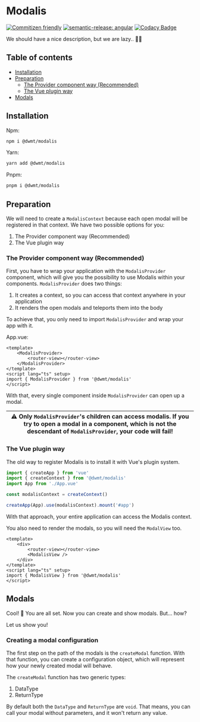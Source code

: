 # Modalis

[![Commitizen friendly](https://img.shields.io/badge/commitizen-friendly-brightgreen.svg)](http://commitizen.github.io/cz-cli/)
[![semantic-release: angular](https://img.shields.io/badge/semantic--release-angular-e10079?logo=semantic-release)](https://github.com/semantic-release/semantic-release)
[![Codacy Badge](https://app.codacy.com/project/badge/Grade/71d84733b1b948c380e87d02f49f684f)](https://www.codacy.com/gh/dwmt/modalis/dashboard?utm_source=github.com&utm_medium=referral&utm_content=dwmt/modalis&utm_campaign=Badge_Grade)

We should have a nice description, but we are lazy.. 🤷‍♂️

## Table of contents

-   [Installation](#installation)
-   [Preparation](#preparation)
    -   [The Provider component way (Recommended)](#the-provider-component-way--recommended-)
    -   [The Vue plugin way](#the-vue-plugin-way)
-   [Modals](#modals)

## Installation

Npm:

```sh
npm i @dwmt/modalis
```

Yarn:

```sh
yarn add @dwmt/modalis
```

Pnpm:

```sh
pnpm i @dwmt/modalis
```

## Preparation

We will need to create a `ModalisContext` because each open modal will be registered in that context. We have two possible options for you:

1. The Provider component way (Recommended)
2. The Vue plugin way

### The Provider component way (Recommended)

First, you have to wrap your application with the `ModalisProvider` component, which will give you the possibility to use Modalis within your components. `ModalisProvider` does two things:

1. It creates a context, so you can access that context anywhere in your application
2. It renders the open modals and teleports them into the body

To achieve that, you only need to import `ModalisProvider` and wrap your app with it.

App.vue:

```vue
<template>
	<ModalisProvider>
		<router-view></router-view>
	</ModalisProvider>
</template>
<script lang="ts" setup>
import { ModalisProvider } from '@dwmt/modalis'
</script>
```

With that, every single component inside `ModalisProvider` can open up a modal.

| ⚠️ Only `ModalisProvider`'s children can access modalis. If you try to open a modal in a component, which is not the descendant of `ModalisProvider`, your code will fail! |
| -------------------------------------------------------------------------------------------------------------------------------------------------------------------------- |

### The Vue plugin way

The old way to register Modalis is to install it with Vue's plugin system.

```typescript
import { createApp } from 'vue'
import { createContext } from '@dwmt/modalis'
import App from './App.vue'

const modalisContext = createContext()

createApp(App).use(modalisContext).mount('#app')
```

With that approach, your entire application can access the Modalis context.

You also need to render the modals, so you will need the `ModalView` too.

```vue
<template>
	<div>
		<router-view></router-view>
		<ModalisView />
	</div>
</template>
<script lang="ts" setup>
import { ModalisView } from '@dwmt/modalis'
</script>
```

## Modals

Cool! 🎉 You are all set. Now you can create and show modals. But... how?

Let us show you!

### Creating a modal configuration

The first step on the path of the modals is the `createModal` function. With that function, you can create a configuration object, which will represent how your newly created modal will behave.

The `createModal` function has two generic types:

1. DataType
2. ReturnType

By default both the `DataType` and `ReturnType` are `void`. That means, you can call your modal without parameters, and it won't return any value.
